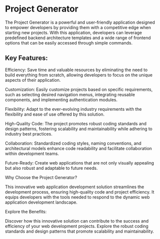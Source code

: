 # Project Generator

The Project Generator is a powerful and user-friendly application designed to empower developers by providing them with a competitive edge when starting new projects. With this application, developers can leverage predefined backend architecture templates and a wide range of frontend options that can be easily accessed through simple commands.

## Key Features:

Efficiency: Save time and valuable resources by eliminating the need to build everything from scratch, allowing developers to focus on the unique aspects of their application.

Customization: Easily customize projects based on specific requirements, such as selecting desired navigation menus, integrating reusable components, and implementing authentication modules.

Flexibility: Adapt to the ever-evolving industry requirements with the flexibility and ease of use offered by this solution.

High-Quality Code: The project promotes robust coding standards and design patterns, fostering scalability and maintainability while adhering to industry best practices.

Collaboration: Standardized coding styles, naming conventions, and architectural models enhance code readability and facilitate collaboration within development teams.

Future-Ready: Create web applications that are not only visually appealing but also robust and adaptable to future needs.

Why Choose the Project Generator?

This innovative web application development solution streamlines the development process, ensuring high-quality code and project efficiency. It equips developers with the tools needed to respond to the dynamic web application development landscape.

Explore the Benefits:

Discover how this innovative solution can contribute to the success and efficiency of your web development projects. Explore the robust coding standards and design patterns that promote scalability and maintainability.
